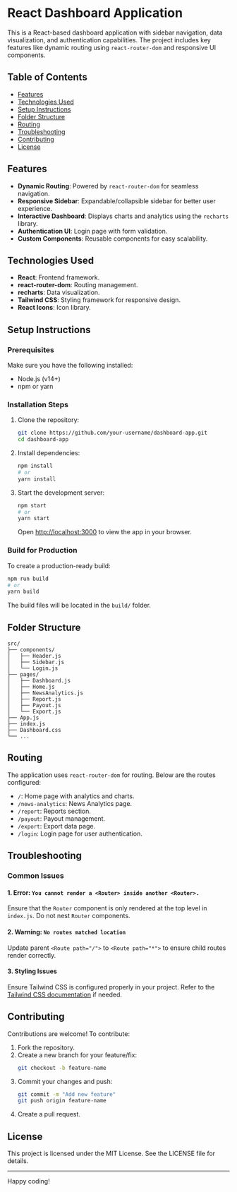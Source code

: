 # React Dashboard Application

This is a React-based dashboard application with sidebar navigation, data visualization, and authentication capabilities. The project includes key features like dynamic routing using `react-router-dom` and responsive UI components.

## Table of Contents
- [Features](#features)
- [Technologies Used](#technologies-used)
- [Setup Instructions](#setup-instructions)
- [Folder Structure](#folder-structure)
- [Routing](#routing)
- [Troubleshooting](#troubleshooting)
- [Contributing](#contributing)
- [License](#license)

## Features
- **Dynamic Routing**: Powered by `react-router-dom` for seamless navigation.
- **Responsive Sidebar**: Expandable/collapsible sidebar for better user experience.
- **Interactive Dashboard**: Displays charts and analytics using the `recharts` library.
- **Authentication UI**: Login page with form validation.
- **Custom Components**: Reusable components for easy scalability.

## Technologies Used
- **React**: Frontend framework.
- **react-router-dom**: Routing management.
- **recharts**: Data visualization.
- **Tailwind CSS**: Styling framework for responsive design.
- **React Icons**: Icon library.

## Setup Instructions
### Prerequisites
Make sure you have the following installed:
- Node.js (v14+)
- npm or yarn

### Installation Steps
1. Clone the repository:
   ```bash
   git clone https://github.com/your-username/dashboard-app.git
   cd dashboard-app
   ```
2. Install dependencies:
   ```bash
   npm install
   # or
   yarn install
   ```
3. Start the development server:
   ```bash
   npm start
   # or
   yarn start
   ```
   Open [http://localhost:3000](http://localhost:3000) to view the app in your browser.

### Build for Production
To create a production-ready build:
```bash
npm run build
# or
yarn build
```
The build files will be located in the `build/` folder.

## Folder Structure
```
src/
├── components/
│   ├── Header.js
│   ├── Sidebar.js
│   └── Login.js
├── pages/
│   ├── Dashboard.js
│   ├── Home.js
│   ├── NewsAnalytics.js
│   ├── Report.js
│   ├── Payout.js
│   └── Export.js
├── App.js
├── index.js
├── Dashboard.css
└── ...
```

## Routing
The application uses `react-router-dom` for routing. Below are the routes configured:
- `/`: Home page with analytics and charts.
- `/news-analytics`: News Analytics page.
- `/report`: Reports section.
- `/payout`: Payout management.
- `/export`: Export data page.
- `/login`: Login page for user authentication.

## Troubleshooting
### Common Issues
#### 1. **Error: `You cannot render a <Router> inside another <Router>.`**
   Ensure that the `Router` component is only rendered at the top level in `index.js`. Do not nest `Router` components.

#### 2. **Warning: `No routes matched location`**
   Update parent `<Route path="/">` to `<Route path="*">` to ensure child routes render correctly.

#### 3. **Styling Issues**
   Ensure Tailwind CSS is configured properly in your project. Refer to the [Tailwind CSS documentation](https://tailwindcss.com/docs/installation) if needed.

## Contributing
Contributions are welcome! To contribute:
1. Fork the repository.
2. Create a new branch for your feature/fix:
   ```bash
   git checkout -b feature-name
   ```
3. Commit your changes and push:
   ```bash
   git commit -m "Add new feature"
   git push origin feature-name
   ```
4. Create a pull request.

## License
This project is licensed under the MIT License. See the LICENSE file for details.

---

Happy coding!

